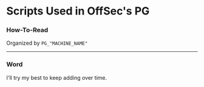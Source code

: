 # Scripts Used in OffSec's PG

### How-To-Read
Organized by ```PG_"MACHINE_NAME"```

____________________________________________________________________________________________________________________

### Word

I'll try my best to keep adding over time.
